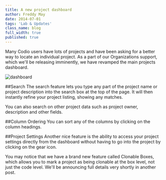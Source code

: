 ```yaml
---
title: A new project dashboard
author: Freddy May
date: 2014-07-01
tags: 'Lab & Updates'
class_name: blog
full_width: true
published: true
---
```


Many Codio users have lots of projects and have been asking for a better way to locate an individual project. As a part of our Organizations support, which we'll be releasing imminently, we have revamped the main projects dashboard.

![dashboard](blog/new-dashboard2.png)

##Search
The search feature lets you type any part of the project name or project description into the search box at the top of the page. It will then instantly refine your project listing, showing any matches.

You can also search on other project data such as project owner, description and other fields.

##Column Ordering
You can sort any of the columns by clicking on the column headings.

##Project Settings
Another nice feature is the ability to access your project settings directly from the dashboard without having to go into the project by clicking on the gear icon.

You may notice that we have a brand new feature called Clonable Boxes, which allows you to mark a project as being clonable at the box level, not just the code level. We'll be announcing full details very shortly in another post.

